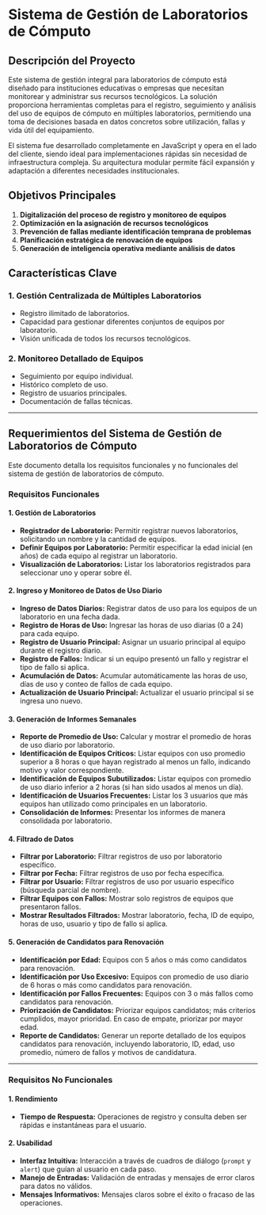 # Sistema de Gestión de Laboratorios de Cómputo

## Descripción del Proyecto

Este sistema de gestión integral para laboratorios de cómputo está diseñado para instituciones educativas o empresas que necesitan monitorear y administrar sus recursos tecnológicos. La solución proporciona herramientas completas para el registro, seguimiento y análisis del uso de equipos de cómputo en múltiples laboratorios, permitiendo una toma de decisiones basada en datos concretos sobre utilización, fallas y vida útil del equipamiento.

El sistema fue desarrollado completamente en JavaScript y opera en el lado del cliente, siendo ideal para implementaciones rápidas sin necesidad de infraestructura compleja. Su arquitectura modular permite fácil expansión y adaptación a diferentes necesidades institucionales.

## Objetivos Principales

1. **Digitalización del proceso de registro y monitoreo de equipos**
2. **Optimización en la asignación de recursos tecnológicos**
3. **Prevención de fallas mediante identificación temprana de problemas**
4. **Planificación estratégica de renovación de equipos**
5. **Generación de inteligencia operativa mediante análisis de datos**

## Características Clave

### 1. Gestión Centralizada de Múltiples Laboratorios
- Registro ilimitado de laboratorios.
- Capacidad para gestionar diferentes conjuntos de equipos por laboratorio.
- Visión unificada de todos los recursos tecnológicos.

### 2. Monitoreo Detallado de Equipos
- Seguimiento por equipo individual.
- Histórico completo de uso.
- Registro de usuarios principales.
- Documentación de fallas técnicas.

---

## Requerimientos del Sistema de Gestión de Laboratorios de Cómputo

Este documento detalla los requisitos funcionales y no funcionales del sistema de gestión de laboratorios de cómputo.

### Requisitos Funcionales

#### 1. Gestión de Laboratorios
- **Registrador de Laboratorio:** Permitir registrar nuevos laboratorios, solicitando un nombre y la cantidad de equipos.
- **Definir Equipos por Laboratorio:** Permitir especificar la edad inicial (en años) de cada equipo al registrar un laboratorio.
- **Visualización de Laboratorios:** Listar los laboratorios registrados para seleccionar uno y operar sobre él.

#### 2. Ingreso y Monitoreo de Datos de Uso Diario
- **Ingreso de Datos Diarios:** Registrar datos de uso para los equipos de un laboratorio en una fecha dada.
- **Registro de Horas de Uso:** Ingresar las horas de uso diarias (0 a 24) para cada equipo.
- **Registro de Usuario Principal:** Asignar un usuario principal al equipo durante el registro diario.
- **Registro de Fallos:** Indicar si un equipo presentó un fallo y registrar el tipo de fallo si aplica.
- **Acumulación de Datos:** Acumular automáticamente las horas de uso, días de uso y conteo de fallos de cada equipo.
- **Actualización de Usuario Principal:** Actualizar el usuario principal si se ingresa uno nuevo.

#### 3. Generación de Informes Semanales
- **Reporte de Promedio de Uso:** Calcular y mostrar el promedio de horas de uso diario por laboratorio.
- **Identificación de Equipos Críticos:** Listar equipos con uso promedio superior a 8 horas o que hayan registrado al menos un fallo, indicando motivo y valor correspondiente.
- **Identificación de Equipos Subutilizados:** Listar equipos con promedio de uso diario inferior a 2 horas (si han sido usados al menos un día).
- **Identificación de Usuarios Frecuentes:** Listar los 3 usuarios que más equipos han utilizado como principales en un laboratorio.
- **Consolidación de Informes:** Presentar los informes de manera consolidada por laboratorio.

#### 4. Filtrado de Datos
- **Filtrar por Laboratorio:** Filtrar registros de uso por laboratorio específico.
- **Filtrar por Fecha:** Filtrar registros de uso por fecha específica.
- **Filtrar por Usuario:** Filtrar registros de uso por usuario específico (búsqueda parcial de nombre).
- **Filtrar Equipos con Fallos:** Mostrar solo registros de equipos que presentaron fallos.
- **Mostrar Resultados Filtrados:** Mostrar laboratorio, fecha, ID de equipo, horas de uso, usuario y tipo de fallo si aplica.

#### 5. Generación de Candidatos para Renovación
- **Identificación por Edad:** Equipos con 5 años o más como candidatos para renovación.
- **Identificación por Uso Excesivo:** Equipos con promedio de uso diario de 6 horas o más como candidatos para renovación.
- **Identificación por Fallos Frecuentes:** Equipos con 3 o más fallos como candidatos para renovación.
- **Priorización de Candidatos:** Priorizar equipos candidatos; más criterios cumplidos, mayor prioridad. En caso de empate, priorizar por mayor edad.
- **Reporte de Candidatos:** Generar un reporte detallado de los equipos candidatos para renovación, incluyendo laboratorio, ID, edad, uso promedio, número de fallos y motivos de candidatura.

---

### Requisitos No Funcionales

#### 1. Rendimiento
- **Tiempo de Respuesta:** Operaciones de registro y consulta deben ser rápidas e instantáneas para el usuario.

#### 2. Usabilidad
- **Interfaz Intuitiva:** Interacción a través de cuadros de diálogo (`prompt` y `alert`) que guían al usuario en cada paso.
- **Manejo de Entradas:** Validación de entradas y mensajes de error claros para datos no válidos.
- **Mensajes Informativos:** Mensajes claros sobre el éxito o fracaso de las operaciones.
